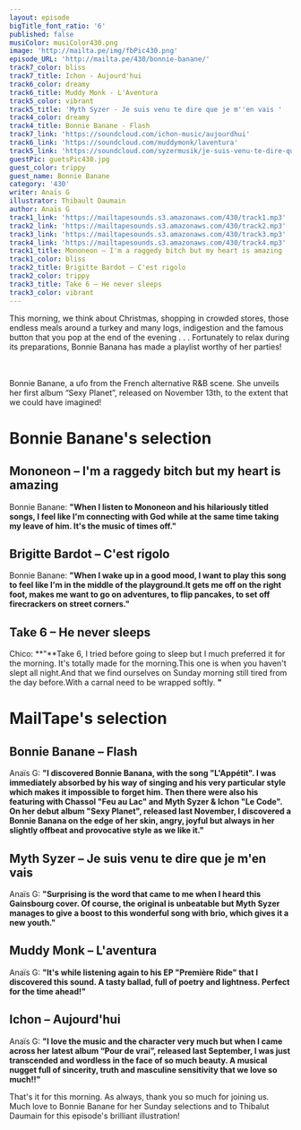 ```yaml
---
layout: episode
bigTitle_font_ratio: '6'
published: false
musiColor: musiColor430.png
image: 'http://mailta.pe/img/fbPic430.png'
episode_URL: 'http://mailta.pe/430/bonnie-banane/'
track7_color: bliss
track7_title: Ichon - Aujourd'hui
track6_color: dreamy
track6_title: Muddy Monk - L'Aventura
track5_color: vibrant
track5_title: 'Myth Syzer - Je suis venu te dire que je m''en vais '
track4_color: dreamy
track4_title: Bonnie Banane - Flash
track7_link: 'https://soundcloud.com/ichon-music/aujourdhui'
track6_link: 'https://soundcloud.com/muddymonk/laventura'
track5_link: 'https://soundcloud.com/syzermusik/je-suis-venu-te-dire-que-je-men-vais'
guestPic: guetsPic430.jpg
guest_color: trippy
guest_name: Bonnie Banane
category: '430'
writer: Anaïs G
illustrator: Thibault Daumain
author: Anaïs G
track1_link: 'https://mailtapesounds.s3.amazonaws.com/430/track1.mp3'
track2_link: 'https://mailtapesounds.s3.amazonaws.com/430/track2.mp3'
track3_link: 'https://mailtapesounds.s3.amazonaws.com/430/track3.mp3'
track4_link: 'https://mailtapesounds.s3.amazonaws.com/430/track4.mp3'
track1_title: Mononeon – I'm a raggedy bitch but my heart is amazing
track1_color: bliss
track2_title: Brigitte Bardot – C'est rigolo
track2_color: trippy
track3_title: Take 6 – He never sleeps
track3_color: vibrant
---
```


<p id="introduction">This morning, we think about Christmas, shopping in crowded stores, those endless meals around a turkey and many logs, indigestion and the famous button that you pop at the end of the evening . . . Fortunately to relax during its preparations, Bonnie Banana has made a playlist worthy of her parties!

<br><br>
Bonnie Banane, a ufo from the French alternative R&B scene. She unveils her first album “Sexy Planet”, released on November 13th, to the extent that we could have imagined!
</p>

# Bonnie Banane's selection

## Mononeon – I'm a raggedy bitch but my heart is amazing
Bonnie Banane: **"**When I listen to Mononeon and his hilariously titled songs, I feel like I'm connecting with God while at the same time taking my leave of him. It's the music of times off.**"**

## Brigitte Bardot – C'est rigolo
Bonnie Banane: **"**When I wake up in a good mood, I want to play this song to feel like I'm in the middle of the playground.It gets me off on the right foot, makes me want to go on adventures, to flip pancakes, to set off firecrackers on street corners.**"**

## Take 6 – He never sleeps
Chico: **"**Take 6, I tried before going to sleep but I much preferred it for the morning.
It's totally made for the morning.This one is when you haven't slept all night.And that we find ourselves on Sunday morning still tired from the day before.With a carnal need to be wrapped softly. **"**

# MailTape's selection

## Bonnie Banane – Flash
Anaïs G: **"**I discovered Bonnie Banana, with the song "L'Appétit". I was immediately absorbed by his way of singing and his very particular style which makes it impossible to forget him. Then there were also his featuring with Chassol "Feu au Lac" and Myth Syzer & Ichon "Le Code". On her debut album "Sexy Planet", released last November, I discovered a Bonnie Banana on the edge of her skin, angry, joyful but always in her slightly offbeat and provocative style as we like it.**"**

## Myth Syzer – Je suis venu te dire que je m'en vais 
Anaïs G: **"**Surprising is the word that came to me when I heard this Gainsbourg cover. Of course, the original is unbeatable but Myth Syzer manages to give a boost to this wonderful song with brio, which gives it a new youth.**"**

## Muddy Monk – L'aventura
Anaïs G: **"**It's while listening again to his EP "Première Ride" that I discovered this sound. A tasty ballad, full of poetry and lightness. Perfect for the time ahead!**"**

## Ichon – Aujourd'hui
Anaïs G: **"**I love the music and the character very much but when I came across her latest album “Pour de vrai”, released last September, I was just transcended and wordless in the face of so much beauty. A musical nugget full of sincerity, truth and masculine sensitivity that we love so much!!**"**


<p id="outroduction">That's it for this morning. As always, thank you so much for joining us. Much love to Bonnie Banane for her Sunday selections and to Thibalut Daumain for this episode's brilliant illustration!</p>
